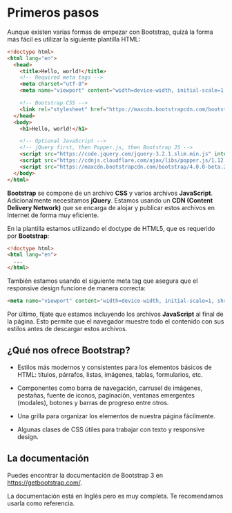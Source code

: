 # Primeros pasos

Aunque existen varias formas de empezar con Bootstrap, quizá la forma más fácil es utilizar la siguiente plantilla HTML:

```html
<!doctype html>
<html lang="en">
  <head>
    <title>Hello, world!</title>
    <!-- Required meta tags -->
    <meta charset="utf-8">
    <meta name="viewport" content="width=device-width, initial-scale=1, shrink-to-fit=no">

    <!-- Bootstrap CSS -->
    <link rel="stylesheet" href="https://maxcdn.bootstrapcdn.com/bootstrap/4.0.0-beta.2/css/bootstrap.min.css" integrity="sha384-PsH8R72JQ3SOdhVi3uxftmaW6Vc51MKb0q5P2rRUpPvrszuE4W1povHYgTpBfshb" crossorigin="anonymous">
  </head>
  <body>
    <h1>Hello, world!</h1>

    <!-- Optional JavaScript -->
    <!-- jQuery first, then Popper.js, then Bootstrap JS -->
    <script src="https://code.jquery.com/jquery-3.2.1.slim.min.js" integrity="sha384-KJ3o2DKtIkvYIK3UENzmM7KCkRr/rE9/Qpg6aAZGJwFDMVNA/GpGFF93hXpG5KkN" crossorigin="anonymous"></script>
    <script src="https://cdnjs.cloudflare.com/ajax/libs/popper.js/1.12.3/umd/popper.min.js" integrity="sha384-vFJXuSJphROIrBnz7yo7oB41mKfc8JzQZiCq4NCceLEaO4IHwicKwpJf9c9IpFgh" crossorigin="anonymous"></script>
    <script src="https://maxcdn.bootstrapcdn.com/bootstrap/4.0.0-beta.2/js/bootstrap.min.js" integrity="sha384-alpBpkh1PFOepccYVYDB4do5UnbKysX5WZXm3XxPqe5iKTfUKjNkCk9SaVuEZflJ" crossorigin="anonymous"></script>
  </body>
</html>
```

**Bootstrap** se compone de un archivo **CSS** y varios archivos **JavaScript**. Adicionalmente necesitamos **jQuery**. Estamos usando un **CDN (Content Delivery Network)** que se encarga de alojar y publicar estos archivos en Internet de forma muy eficiente.

En la plantilla estamos utilizando el doctype de HTML5, que es requerido por **Bootstrap**:

```html
<!doctype html>
<html lang="en">
  ...
</html>
```

También estamos usando el siguiente meta tag que asegura que el responsive design funcione de manera correcta:

```html
<meta name="viewport" content="width=device-width, initial-scale=1, shrink-to-fit=no">
```

Por último, fíjate que estamos incluyendo los archivos **JavaScript** al final de la página. Esto permite que el navegador muestre todo el contenido con sus estilos antes de descargar estos archivos.

## ¿Qué nos ofrece Bootstrap?

* Estilos más modernos y consistentes para los elementos básicos de HTML: títulos, párrafos, listas, imágenes, tablas, formularios, etc.

* Componentes como barra de navegación, carrusel de imágenes, pestañas, fuente de íconos, paginación, ventanas emergentes (modales), botones y barras de progreso entre otros.

* Una grilla para organizar los elementos de nuestra página fácilmente.

* Algunas clases de CSS útiles para trabajar con texto y responsive design.

## La documentación

Puedes encontrar la documentación de Bootstrap 3 en https://getbootstrap.com/.

La documentación está en Inglés pero es muy completa. Te recomendamos usarla como referencia.
